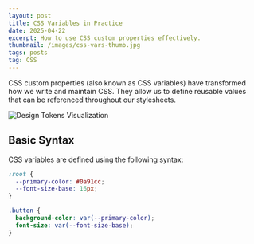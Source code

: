 ```yaml
---
layout: post
title: CSS Variables in Practice
date: 2025-04-22
excerpt: How to use CSS custom properties effectively.
thumbnail: /images/css-vars-thumb.jpg
tags: posts
tag: CSS
---
```


CSS custom properties (also known as CSS variables) have transformed how we write and maintain CSS. They allow us to define reusable values that can be referenced throughout our stylesheets.

![Design Tokens Visualization](/images/image.png)

## Basic Syntax

CSS variables are defined using the following syntax:

```css
:root {
  --primary-color: #0a91cc;
  --font-size-base: 16px;
}

.button {
  background-color: var(--primary-color);
  font-size: var(--font-size-base);
}
```
